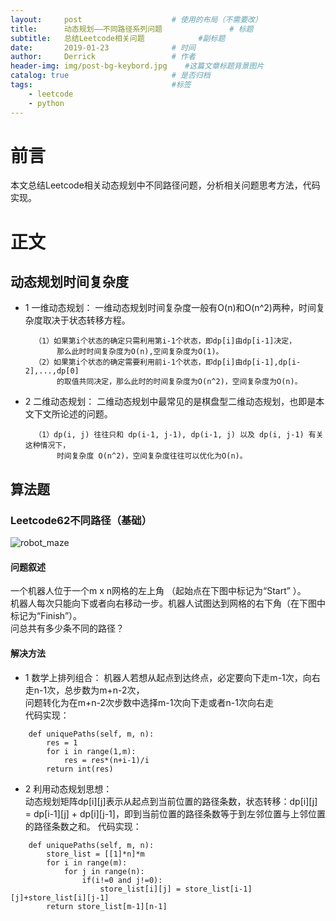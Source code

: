 ```yaml
---
layout:     post                    # 使用的布局（不需要改）
title:      动态规划——不同路径系列问题               # 标题 
subtitle:   总结Leetcode相关问题            #副标题
date:       2019-01-23              # 时间
author:     Derrick                 # 作者
header-img: img/post-bg-keybord.jpg    #这篇文章标题背景图片
catalog: true                       # 是否归档
tags:                               #标签
    - leetcode
    - python
---
```

# 前言
   本文总结Leetcode相关动态规划中不同路径问题，分析相关问题思考方法，代码实现。
# 正文
## 动态规划时间复杂度
* 1 一维动态规划：
一维动态规划时间复杂度一般有O(n)和O(n^2)两种，时间复杂度取决于状态转移方程。

        （1）如果第i个状态的确定只需利用第i-1个状态，即dp[i]由dp[i-1]决定，
             那么此时时间复杂度为O(n),空间复杂度为O(1)。
        （2）如果第i个状态的确定需要利用前i-1个状态，即dp[i]由dp[i-1],dp[i-2],...,dp[0]
             的取值共同决定，那么此时的时间复杂度为O(n^2)，空间复杂度为O(n)。

* 2 二维动态规划：
二维动态规划中最常见的是棋盘型二维动态规划，也即是本文下文所论述的问题。

        （1）dp(i, j) 往往只和 dp(i-1, j-1), dp(i-1, j) 以及 dp(i, j-1) 有关这种情况下，
             时间复杂度 O(n^2)，空间复杂度往往可以优化为O(n)。
       
## 算法题
### Leetcode62不同路径（基础）
![robot_maze](https://assets.leetcode-cn.com/aliyun-lc-upload/uploads/2018/10/22/robot_maze.png)
#### 问题叙述
一个机器人位于一个m x n网格的左上角 （起始点在下图中标记为“Start” ）。  
机器人每次只能向下或者向右移动一步。机器人试图达到网格的右下角（在下图中标记为“Finish”）。  
问总共有多少条不同的路径？
#### 解决方法
* 1 数学上排列组合：
机器人若想从起点到达终点，必定要向下走m-1次，向右走n-1次，总步数为m+n-2次，  
问题转化为在m+n-2次步数中选择m-1次向下走或者n-1次向右走  
代码实现：
```class Solution:
    def uniquePaths(self, m, n):
        res = 1
        for i in range(1,m):
            res = res*(n+i-1)/i
        return int(res)
```
 * 2 利用动态规划思想：   
动态规划矩阵dp[i][j]表示从起点到当前位置的路径条数，状态转移：dp[i][j] = dp[i-1][j] + dp[i][j-1]，即到当前位置的路径条数等于到左邻位置与上邻位置的路径条数之和。
代码实现：
```class Solution:
    def uniquePaths(self, m, n):
        store_list = [[1]*n]*m
        for i in range(m):
            for j in range(n):
                if(i!=0 and j!=0):
                    store_list[i][j] = store_list[i-1][j]+store_list[i][j-1]
        return store_list[m-1][n-1]
```
